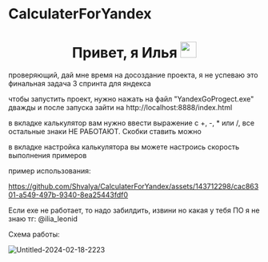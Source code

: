 # CalculaterForYandex
<h1 align="center">Привет, я Илья 
<img src="https://github.com/blackcater/blackcater/raw/main/images/Hi.gif" height="32"/></h1>
проверяющий, дай мне время на досоздание проекта, я не успеваю
это финальная задача 3 спринта для яндекса

чтобы запустить проект, нужно нажать на файл "YandexGoProgect.exe" дважды и после запуска зайти на http://localhost:8888/index.html

в вкладке калькулятор вам нужно ввести выражение с +, -, * или /, все остальные знаки НЕ РАБОТАЮТ. Скобки ставить можно


в вкладке настройка калькулятора вы можете настроись скорость выполнения примеров

пример использования:

https://github.com/Shvalya/CalculaterForYandex/assets/143712298/cac86301-a549-497b-9340-8ea25443fdf0



Если exe не работает, то надо забилдить, извини но какая у тебя ПО я не знаю
тг: @ilia_leonid

Схема работы:

![Untitled-2024-02-18-2223](https://github.com/Shvalya/CalculaterForYandex/assets/143712298/12c70d7c-bf4a-4697-8124-cddf95824b14)


